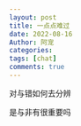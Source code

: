 ```yaml
---
layout: post
title: 一点点难过
date: 2022-08-16
Author: 阿宠
categories: 
tags: [chat]
comments: true
--- 
```



对与错如何去分辨

是与非有很重要吗
